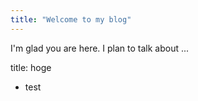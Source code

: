 ```yaml
---
title: "Welcome to my blog"
---
```


I'm glad you are here. I plan to talk about ...

title: hoge
- test
